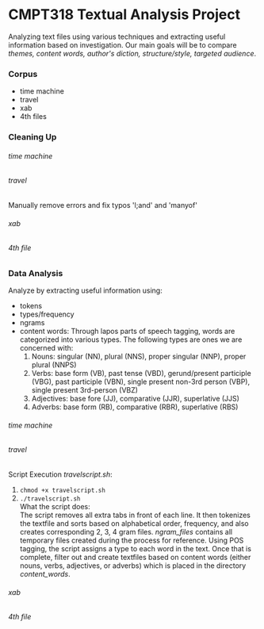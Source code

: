 # CMPT318 Textual Analysis Project
Analyzing text files using various techniques and extracting useful information based on investigation. Our main goals will be to compare *themes, content words, author's diction, structure/style, targeted audience*.

### Corpus
- time machine
- travel
- xab
- 4th files

### Cleaning Up
###### time machine
###### travel
Manually remove errors and fix typos 'l;and' and 'manyof'  
###### xab  
###### 4th file  

### Data Analysis
Analyze by extracting useful information using:  
- tokens  
- types/frequency  
- ngrams  
- content words: Through lapos parts of speech tagging, words are categorized into various types. The following types are ones we are concerned with:
  1. Nouns: singular (NN), plural (NNS), proper singular (NNP), proper plural (NNPS)
  2. Verbs: base form (VB), past tense (VBD), gerund/present participle (VBG), past participle (VBN), single present non-3rd person (VBP), single present 3rd-person (VBZ)
  3. Adjectives: base fore (JJ), comparative (JJR), superlative (JJS)
  4. Adverbs: base form (RB), comparative (RBR), superlative (RBS)

###### time machine

###### travel
Script Execution *travelscript.sh*:  
1. ```chmod +x travelscript.sh```  
2. ```./travelscript.sh```  
What the script does:  
The script removes all extra tabs in front of each line. It then tokenizes the textfile and sorts based on alphabetical order, frequency, and also creates corresponding 2, 3, 4 gram files. *ngram_files* contains all temporary files created during the process for reference. Using POS tagging, the script assigns a type to each word in the text. Once that is complete, filter out and create textfiles based on content words (either nouns, verbs, adjectives, or adverbs) which is placed in the directory *content_words*.

###### xab

###### 4th file
